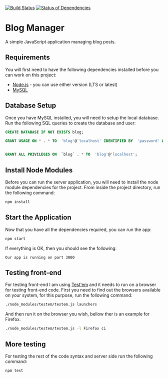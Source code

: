 [![Build Status](https://travis-ci.org/karliatto/blog-manager.svg?branch=master)](https://travis-ci.org/karliatto/blog-manager)
[![Status of Dependencies](https://david-dm.org/karliatto/blog-manager.svg)](https://david-dm.org/karliatto/blog-manager)

# Blog Manager

A simple JavaScript application managing blog posts.


## Requirements


You will first need to have the following dependencies installed before you can work on this project:
* [Node.js](https://nodejs.org/en/) - you can use either version (LTS or latest)
* [MySQL](http://www.mysql.com/)


## Database Setup

Once you have MySQL installed, you will need to setup the local database. Run the following SQL queries to create the database and user:

```sql
CREATE DATABASE IF NOT EXISTS blog;

GRANT USAGE ON * . * TO  'blog'@'localhost' IDENTIFIED BY  'password' WITH MAX_QUERIES_PER_HOUR 0 MAX_CONNECTIONS_PER_HOUR 0 MAX_UPDATES_PER_HOUR 0 MAX_USER_CONNECTIONS 0 ;


GRANT ALL PRIVILEGES ON  `blog` . * TO  'blog'@'localhost';
```


## Install Node Modules

Before you can run the server application, you will need to install the node module dependencies for the project. From inside the project directory, run the following command:
```bash
npm install
```

## Start the Application

Now that you have all the dependencies required, you can run the app:
```bash
npm start
```
If everything is OK, then you should see the following:
```
Our app is running on port 3000
```


## Testing front-end

For testing front-end I am using [Test'em](https://github.com/testem/testem) and it needs to run on a browser for testing front-end code.
First you need to find out the browsers available on your system, for this purpose, run the following command:
```bash
./node_modules/testem/testem.js launchers
```

And then run it on the browser you wish, bellow ther is an example for Firefox.

```bash
./node_modules/testem/testem.js -l Firefox ci
```


## More testing

For testing the rest of the code syntax and server side run the following command:

```bash
npm test
```
